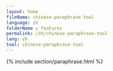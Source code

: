 ```yaml
---
layout: home
fileName: chinese-paraphrase-tool
language: zh
folderName : features
permalink: /zh/chinese-paraphrase-tool
lang: zh
tool: chinese-paraphrase-tool
---
```

{% include section/paraphrase.html %}